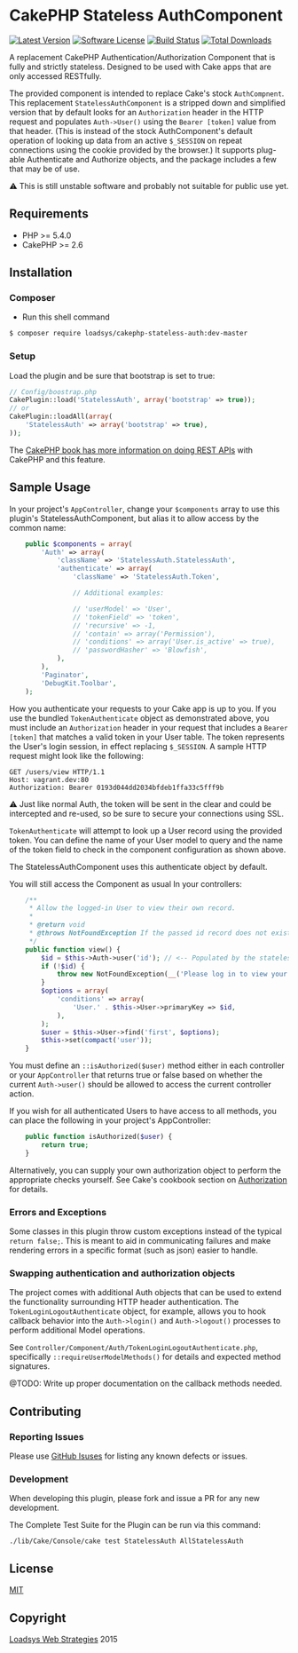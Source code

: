 # CakePHP Stateless AuthComponent

[![Latest Version](https://img.shields.io/github/release/loadsys/CakePHP-Stateless-Auth.svg?style=flat-square)](https://github.com/loadsys/CakePHP-Stateless-Auth/releases)
[![Software License](https://img.shields.io/badge/license-MIT-brightgreen.svg?style=flat-square)](LICENSE.md)
[![Build Status](https://travis-ci.org/loadsys/CakePHP-Stateless-Auth.svg?branch=master&style=flat-square)](https://travis-ci.org/loadsys/CakePHP-Stateless-Auth)
[![Total Downloads](https://img.shields.io/packagist/dt/loadsys/cakephp-stateless-auth.svg?style=flat-square)](https://packagist.org/packages/loadsys/cakephp-stateless-auth)

A replacement CakePHP Authentication/Authorization Component that is fully and strictly stateless. Designed to be used with Cake apps that are only accessed RESTfully.

The provided component is intended to replace Cake's stock `AuthCompnent`. This replacement `StatelessAuthComponent` is a stripped down and simplified version that by default looks for an `Authorization` header in the HTTP request and populates `Auth->User()` using the `Bearer [token]` value from that header. (This is instead of the stock AuthComponent's default operation of looking up data from an active `$_SESSION` on repeat connections using the cookie provided by the browser.) It supports plug-able Authenticate and Authorize objects, and the package includes a few that may be of use.

:warning: This is still unstable software and probably not suitable for public use yet.


## Requirements

* PHP >= 5.4.0
* CakePHP >= 2.6


## Installation

### Composer

* Run this shell command

````bash
$ composer require loadsys/cakephp-stateless-auth:dev-master
````

### Setup

Load the plugin and be sure that bootstrap is set to true:

```php
// Config/boostrap.php
CakePlugin::load('StatelessAuth', array('bootstrap' => true));
// or
CakePlugin::loadAll(array(
	'StatelessAuth' => array('bootstrap' => true),
));
```

The [CakePHP book has more information on doing REST APIs](http://book.cakephp.org/2.0/en/development/rest.html) with CakePHP and this feature.


## Sample Usage

In your project's `AppController`, change your `$components` array to use this plugin's StatelessAuthComponent, but alias it to allow access by the common name:


```php
	public $components = array(
		'Auth' => array(
			'className' => 'StatelessAuth.StatelessAuth',
			'authenticate' => array(
				'className' => 'StatelessAuth.Token',

				// Additional examples:

				// 'userModel' => 'User',
				// 'tokenField' => 'token',
				// 'recursive' => -1,
				// 'contain' => array('Permission'),
				// 'conditions' => array('User.is_active' => true),
				// 'passwordHasher' => 'Blowfish',
			),
		),
		'Paginator',
		'DebugKit.Toolbar',
	);
```

How you authenticate your requests to your Cake app is up to you. If you use the bundled `TokenAuthenticate` object as demonstrated above, you must include an `Authorization` header in your request that includes a `Bearer [token]` that matches a valid token in your User table. The token represents the User's login session, in effect replacing `$_SESSION`. A sample HTTP request might look like the following:

```
GET /users/view HTTP/1.1
Host: vagrant.dev:80
Authorization: Bearer 0193d044dd2034bfdeb1ffa33c5fff9b
```

:warning: Just like normal Auth, the token will be sent in the clear and could be intercepted and re-used, so be sure to secure your connections using SSL.

`TokenAuthenticate` will attempt to look up a User record using the provided token. You can define the name of your User model to query and the name of the token field to check in the component configuration as shown above.

The StatelessAuthComponent uses this authenticate object by default.


You will still access the Component as usual In your controllers:

```php
	/**
	 * Allow the logged-in User to view their own record.
	 *
	 * @return void
	 * @throws NotFoundException If the passed id record does not exist
	 */
	public function view() {
		$id = $this->Auth->user('id'); // <-- Populated by the stateless auth component.
		if (!$id) {
			throw new NotFoundException(__('Please log in to view your User record.'));
		}
		$options = array(
			'conditions' => array(
				'User.' . $this->User->primaryKey => $id,
			),
		);
		$user = $this->User->find('first', $options);
		$this->set(compact('user'));
	}
```

You must define an `::isAuthorized($user)` method either in each controller or your `AppController` that returns true or false based on whether the current `Auth->user()` should be allowed to access the current controller action.

If you wish for all authenticated Users to have access to all methods, you can place the following in your project's AppController:

```php
	public function isAuthorized($user) {
		return true;
	}
```

Alternatively, you can supply your own authorization object to perform the appropriate checks yourself. See Cake's cookbook section on [Authorization](http://book.cakephp.org/2.0/en/core-libraries/components/authentication.html#authorization) for details.


### Errors and Exceptions

Some classes in this plugin throw custom exceptions instead of the typical `return false;`. This is meant to aid in communicating failures and make rendering errors in a specific format (such as json) easier to handle.


### Swapping authentication and authorization objects

The project comes with additional Auth objects that can be used to extend the functionality surrounding HTTP header authentication. The `TokenLoginLogoutAuthenticate` object, for example, allows you to hook callback behavior into the `Auth->login()` and `Auth->logout()` processes to perform additional Model operations.

See `Controller/Component/Auth/TokenLoginLogoutAuthenticate.php`, specifically `::requireUserModelMethods()` for details and expected method signatures.

@TODO: Write up proper documentation on the callback methods needed.



## Contributing

### Reporting Issues

Please use [GitHub Isuses](https://github.com/loadsys/CakePHP-Stateless-Auth/issues) for listing any known defects or issues.

### Development

When developing this plugin, please fork and issue a PR for any new development.

The Complete Test Suite for the Plugin can be run via this command:

`./lib/Cake/Console/cake test StatelessAuth AllStatelessAuth`

## License

[MIT](https://github.com/loadsys/CakePHP-Stateless-Auth/blob/master/LICENSE.md)


## Copyright

[Loadsys Web Strategies](http://www.loadsys.com) 2015
